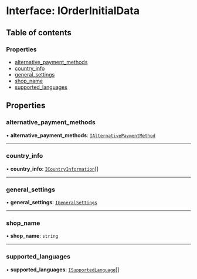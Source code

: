 # Interface: IOrderInitialData

## Table of contents

### Properties

- [alternative\_payment\_methods](IOrderInitialData.md#alternative_payment_methods)
- [country\_info](IOrderInitialData.md#country_info)
- [general\_settings](IOrderInitialData.md#general_settings)
- [shop\_name](IOrderInitialData.md#shop_name)
- [supported\_languages](IOrderInitialData.md#supported_languages)

## Properties

### alternative\_payment\_methods

• **alternative\_payment\_methods**: [`IAlternativePaymentMethod`](../modules.md#ialternativepaymentmethod)

___

### country\_info

• **country\_info**: [`ICountryInformation`](ICountryInformation.md)[]

___

### general\_settings

• **general\_settings**: [`IGeneralSettings`](IGeneralSettings.md)

___

### shop\_name

• **shop\_name**: `string`

___

### supported\_languages

• **supported\_languages**: [`ISupportedLanguage`](ISupportedLanguage.md)[]

